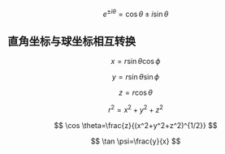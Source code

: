 $$
e^{\pm i\theta}=\cos \theta \pm i\sin \theta
$$

## 直角坐标与球坐标相互转换
$$
x=r\sin \theta \cos \phi
$$

$$
y=r\sin \theta \sin \phi
$$

$$
z=r\cos \theta
$$

$$
r^2=x^2+y^2+z^2
$$

$$
\cos \theta=\frac{z}{(x^2+y^2+z^2)^{1/2}}
$$

$$
\tan \psi=\frac{y}{x}
$$